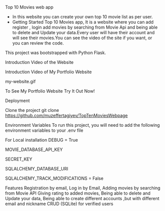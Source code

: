 Top 10 Movies web app


- In this website you can create your own top 10 movie list as per user.
- Getting Started Top 10 Movies app,
It is a website where you can add register , login add movies by searching from Movie Api and being able to delete and Update your data.Every user will have their account and will see their movies.You can see the video of the site if you want, or you can review the code.

This project was bootstrapped with Python Flask.



Introduction Video of the Website


Introduction Video of My Portfolio Website

my-website.gif


To See My Portfolio Website
Try It Out Now!


Deployment

Clone the project
  git clone https://github.com/muzeffertagiyev/TopTenMoviesWebpage

Environment Variables
To run this project, you will need to add the following environment variables to your .env file

For Local installation
DEBUG = True

MOVIE_DATABASE_API_KEY

SECRET_KEY

SQLALCHEMY_DATABASE_URI


SQLALCHEMY_TRACK_MODIFICATIONS = False


Features
Registration by email, 
Log in by Email,
Adding movies by searching from Movie API
Giving rating to added movies,
Being able to delete and Update your data,
Being able to create different accounts ,but with different email and nickname
CRUD (SQLite) for verified users

